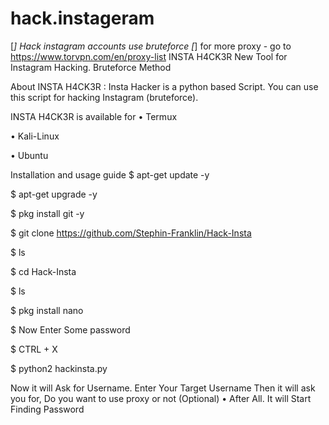 # hack.instageram
[*] Hack instagram accounts use bruteforce
[*] for more proxy - go to https://www.torvpn.com/en/proxy-list
INSTA H4CK3R
New Tool for Instagram Hacking. Bruteforce Method

About INSTA H4CK3R :
Insta Hacker is a python based Script. You can use this script for hacking Instagram (bruteforce).



INSTA H4CK3R is available for
• Termux

• Kali-Linux

• Ubuntu

Installation and usage guide
$ apt-get update -y

$ apt-get upgrade -y

$ pkg install git -y

$ git clone https://github.com/Stephin-Franklin/Hack-Insta

$ ls

$ cd Hack-Insta

$ ls

$ pkg install nano

$ Now Enter Some password

$ CTRL + X

$ python2 hackinsta.py

Now it will Ask for Username. Enter Your Target Username
Then it will ask you for, Do you want to use proxy or not (Optional)
• After All. It will Start Finding Password
